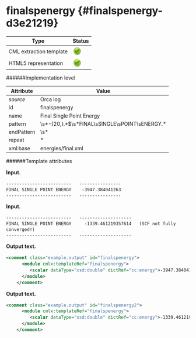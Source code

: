 # finalspenergy {#finalspenergy-d3e21219}


| Type                                                                                                                                                | Status                                                                                                                                              |
|----|----|
| CML extraction template                                                                                                                             | ![](/imgs/Total.png)                                                                                                                                |
| HTML5 representation                                                                                                                                | ![](/imgs/Total.png)                                                                                                                                |

######Implementation level

| Attribute                                                                                                                                           | Value                                                                                                                                               |
|----|----|
| *source*                                                                                                                                            | Orca log                                                                                                                                            |
| id                                                                                                                                                  | finalspenergy                                                                                                                                       |
| name                                                                                                                                                | Final Single Point Energy                                                                                                                           |
| pattern                                                                                                                                             | \\s\*-{20,}.\*\$\\s\*FINAL\\sSINGLE\\sPOINT\\sENERGY.\*                                                                                             |
| endPattern                                                                                                                                          | \\s\*                                                                                                                                               |
| repeat                                                                                                                                              | \*                                                                                                                                                  |
| xml:base                                                                                                                                            | energies/final.xml                                                                                                                                  |

######Template attributes

**Input.**

    -------------------------   ----------------
    FINAL SINGLE POINT ENERGY    -3947.384041263
    -------------------------   ----------------

        

**Input.**

    -------------------------   --------------------
    FINAL SINGLE POINT ENERGY     -1339.461219357614   (SCF not fully converged!)
    -------------------------   --------------------
        

**Output text.**

```xml
<comment class="example.output" id="finalspenergy">
      <module cmlx:templateRef="finalspenergy">
         <scalar dataType="xsd:double" dictRef="cc:energy">-3947.384041263</scalar>
      </module>       
    </comment>
```

**Output text.**

```xml
<comment class="example.output" id="finalspenergy2">
      <module cmlx:templateRef="finalspenergy">
         <scalar dataType="xsd:double" dictRef="cc:energy">-1339.461219357614</scalar>
      </module>
    </comment>
```
